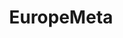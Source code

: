 ---
title: EuropeMeta
crosslinks:
- europe
- europics
- goheeca
- AskEurope
- occupy_europe
- armenia
- MapsWithoutNZ
- de
- europes
- modnews
- The_Europe
- uncensored
---
